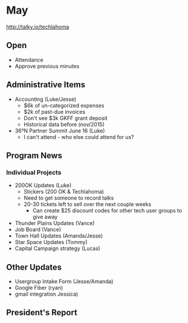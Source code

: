 # May
http://talky.io/techlahoma

## Open
* Attendance
* Approve previous minutes

## Administrative Items
* Accounting (Luke/Jesse)
  * $6k of un-categorized expenses
  * $2k of past-due invoices
  * Don't see $3k GKFF grant deposit
  * Historical data before (nov/2015)
* 36°N Partner Summit June 16 (Luke)
  * I can't attend - who else could attend for us?


## Program News

### Individual Projects
* 200OK Updates (Luke)
  * Stickers (200 OK & Techlahoma)
  * Need to get someone to record talks
  * 20-30 tickets left to sell over the next couple weeks
    * Can create $25 discount codes for other tech user groups to give away
* Thunder Plains Updates (Vance)
* Job Board (Vance)
* Town Hall Updates (Amanda/Jesse)
* Star Space Updates (Tommy)
*   Capital Campaign strategy (Lucas)

## Other Updates
* Usergroup Intake Form (Jesse/Amanda)
* Google Fiber (ryan)
* gmail integration Jessica) 

## President's Report 
